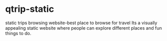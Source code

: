 # qtrip-static
static trips browsing website-best place to browse for travel
Its a visually appealing static website where people can explore different places and fun things to do. 
